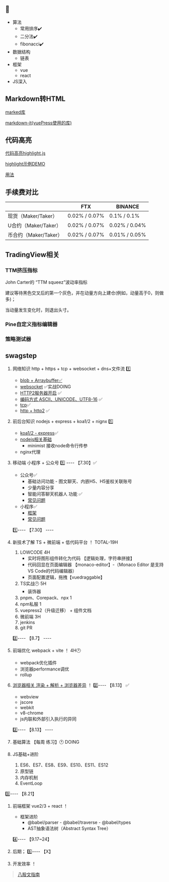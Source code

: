 ## :bookmark_tabs:

- 算法
  - 常用排序:heavy_check_mark:
  - 二分法:heavy_check_mark:
  - fibonacci:heavy_check_mark:
- 数据结构
  - 链表
- 框架
  - vue
  - react
- JS深入





























## Markdown转HTML

[marked库](https://github.com/markedjs/marked)

[markdown-it(vuePress使用的库)](https://github.com/markdown-it/markdown-it)

## 代码高亮

[代码高亮highlight.js](https://github.com/highlightjs/highlight.js/)

[highlight示例DEMO](https://highlightjs.org/static/demo/)

[用法](https://highlightjs.org/usage/)





## 手续费对比

|                       | FTX           | BINANCE       |
| --------------------- | ------------- | ------------- |
| 现货（Maker/Taker）   | 0.02% / 0.07% | 0.1% / 0.1%   |
| U合约（Maker/Taker）  | 0.02% / 0.07% | 0.02% / 0.04% |
| 币合约（Maker/Taker） | 0.02% / 0.07% | 0.01% / 0.05% |





## TradingView相关

### TTM挤压指标

John Carter的 “TTM squeez”波动率指标

建议等待黑色交叉后的第一个灰色，并在动量方向上建仓(例如，动量高于0，则做多)；

当动量发生变化时，则退出头寸。



### Pine自定义指标编辑器



### 策略测试器



## swagstep

1. 网络知识 http + https + tcp + websocket + dns+文件流 1️⃣

   - [blob + Arraybuffer✅](/front-end/net/图片.html#blob)
   - [websocket](/front-end/net/网络基础.html#websocket) ✅实战DOING
   - [HTTP2服务器开启](/front-end/net/网络基础.html#http2-x)  ✅
   - [编码方式 ASCⅡ、UNICODE、UTF8-16](//front-end/net/图片.html#编码方式) ✅
   - [tcp](/front-end/net/网络基础.html#tcp-和-udp)✅
   - [http + http2](/front-end/net/网络基础.html#http2-x) ✅

2. 前后台知识 nodejs + express + koa1/2 + nignx 1️⃣ 

   - [koa1/2  - express](/back-end/node/koa.html#koa)✅
   - [nodejs相关基础](/back-end/node/nodejs.html)
     - minimist 接收node命令行传参
   - nginx代理 

3. 移动端 小程序 + 公众号 1️⃣ ---- 【7.30】✅

   - 公众号✅
     - 基础访问功能 - 图文聊天、内嵌H5、H5鉴权关联账号
     - 少量内容分享
     - 智能问答聊天机器人 功能 ✅
     - [常见问题](/front-end/移动端/微信公众号.html#常见问题)
   - 小程序✅
     - [框架](/front-end/移动端/wx-miniprogram.html#使用wepy框架)
     - [常见问题](/front-end/移动端/wx-miniprogram.html#小程序常见问题)

   1️⃣---- 【7.30】 ----

4. 新技术了解 TS + 微前端 + 低代码平台 ！               TOTAL-19H

   1. LOWCODE         4H
      - 实时将图形组件转化为代码 【逻辑处理，字符串拼接】
      - 代码回显在页面编辑器 【monaco-editor】-（Monaco Editor 是支持VS Code的代码编辑器）
      - 页面配置逻辑，拖拽【vuedraggable】
   2. TS实战🕐        5H
      - 装饰器
   3. pnpm、Corepack、npx 1
   4. npm私服 1
   5. vuepress2（升级迁移） + 组件文档
   6. 微前端           3H
   7. jenkins
   8. git PR

   2️⃣---- 【8.7】 ----

5. 前端优化 webpack + vite ！ 4H🕐

   - webpack优化插件
   - 浏览器performance调优
   - rollup 

6. [浏览器相关 渲染 + 解析 + 浏览器差异](/front-end/evo/浏览器.html#浏览器) ！ 2️⃣---- 【8.13】  ✅

   - webview
   - jscore
   - webkit
   - v8-chrome
   - js内联和外部引入执行的异同

   2️⃣---- 【8.13】 ----

7. 基础算法  【每周 练习】🕐 DOING

8. JS基础+进阶 

   1. ES6、ES7、ES8、ES9、ES10、ES11、ES12
   2. 原型链
   3. 内存机制
   4. EventLoop

3️⃣---- 【8.21】

1. 前端框架 vue2/3 + react ！ 

   - 框架进阶
     - @babel/parser - @babel/traverse - @babel/types
     - AST抽象语法树（Abstract Syntax Tree）

   4️⃣---- 【9.17~24】

2. 后期； 5️⃣---- 【X】

3. 开发效率 ！



> [八股文指南](https://juejin.cn/post/7016593221815910408#heading-78)